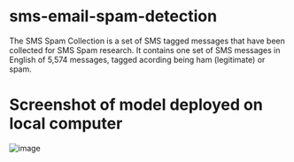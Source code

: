 # sms-email-spam-detection

The SMS Spam Collection is a set of SMS tagged messages that have been collected for SMS Spam research. It contains one set of SMS messages in English of 5,574 messages, tagged acording being ham (legitimate) or spam.

# Screenshot of model deployed on local computer

![image](https://user-images.githubusercontent.com/97076224/193444861-e553541b-c22a-4873-89ec-a87f3e5b7323.png)
